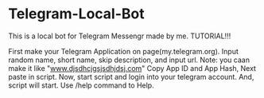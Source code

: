 # Telegram-Local-Bot
This is a local bot for Telegram Messengr made by me.
TUTORIAL!!!

First make your Telegram Application on page(my.telegram.org).
Input random name, short name, skip description, and input url. Note: you caan make it like "www.djsdhcjgsjsdhjdsj.com"
Copy App ID and App Hash, Next paste in script.
Now, start script and login into your telegram account.
And, script will start.
Use /help command to Help.
